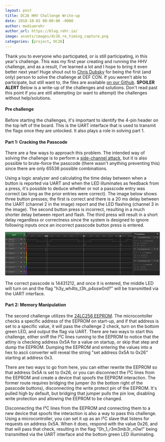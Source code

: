 ```yaml
---
layout: post
title: DC26 HHV Challenge Write-up
date: 2018-10-02 00:00:00 -0000
author: mediumrehr
author_url: https://blog.rehr.io/
image: assets/images/dc26_re_timing_capture.png
categories: [project, DC26]
---
```


Thank you to everyone who participated, or is still participating, in this year's challenge. This was my first year creating and running the HHV challenge, and as a result, I've learned a lot and I hope to bring it even better next year! Huge shout out to [Chris Dubsky](https://twitter.com/Xtophr_KerrAvon) for being the first (and only) person to solve the challenge at DEF CON. If you weren't able to participate, but still want to, the files are available [on our Github](https://github.com/DCHHV/DC26_HHV_RE). **SPOILER ALERT** Below is a write-up of the challenges and solutions. Don't read past this point if you are still attempting (or want to attempt) the challenges without help/solutions.

#### Pre challenge

Before starting the challenges, it's important to identify the 4-pin header on the top left of the board. This is the UART interface that is used to transmit the flags once they are unlocked. It also plays a role in solving part 1.

#### Part 1: Cracking the Passcode
There are a few ways to approach this problem. The intended way of solving the challenge is to perform a [side-channel attack](https://en.wikipedia.org/wiki/Side-channel_attack), but it is also possible to brute-force the passcode (there wasn't anything preventing this) since there are only 65536 possible combinations.

Using a logic analyzer and calculating the time delay between when a button is reported via UART and when the LED illuminates as feedback from a press, it's possible to deduce whether or not a passcode entry was correct (as long as the prior entries were correct). The image below shows three button presses; the first is correct and there is a 20 ms delay between the UART (channel 2 in the image) report and the LED flashing (channel 3 in the image). The second button press is incorrect, resulting in a much shorter delay between report and flash. The third press will result in a short delay regardless or correctness since the system is designed to ignore following inputs once an incorrect passcode button press is entered.

![](/assets/images/dc26_re_timing_capture.png)

The correct passcode is 14431212, and once it is entered, the middle LED will turn on and the flag "h3y_wh4ts_t3h_p4ssw0rd?" will be transmitted via the UART interface.

#### Part 2: Memory Manipulation

The second challenge utilizes the [24LC256 EEPROM](https://www.digikey.com/product-detail/en/microchip-technology/24LC256-I-P/24LC256-I-P-ND/273431). The microcontoller checks a specific address of the EEPROM on start-up, and if that address is set to a specific value, it will pass the challenge 2 check, turn on the bottom green LED, and output the flag via UART. There are two ways to start this challenge, either sniff the I²C lines running to the EEPROM to notice that the attiny is checking address 0x5A for a value on startup, or skip that step and dump the EEPROM. Dumping the EEPROM and entering the values into a hex to ascii converter will reveal the string "set address 0x5A to 0x26" starting at address 0x3.

There are two ways to go from here, you can either rewrite the EEPROM so that address 0x5A is set to 0x26, or you can disconnect the I²C lines from the EEPROM and create a device that spoofs the EEPROM interaction. The former route requires bridging the jumper (to the bottom right of the passcode buttons), disconnecting the write protect pin of the EEPROM. It's pulled high by default, but bridging that jumper pulls the pin low, disabling write protection and allowing the EEPROM to be changed.

Disconnecting the I²C lines from the EEPROM and connecting them to a new device that spoofs the interaction is also a way to pass this challenge. Using a microcontroller, you can set it up as an I²C slave that listens for requests on address 0x5A. When it does, respond with the value 0x26, and that will pass that check, resulting in the flag "0h_1_r3m3mb3r_n0w!" being transmitted via the UART interface and the bottom green LED illuminating.
